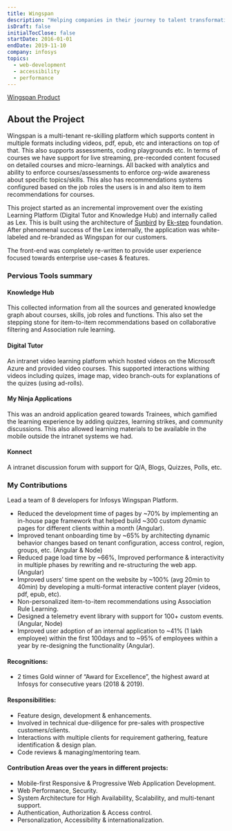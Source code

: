 ```yaml
---
title: Wingspan
description: "Helping companies in their journey to talent transformation and digital change management"
isDraft: false
initialTocClose: false
startDate: 2016-01-01
endDate: 2019-11-10
company: infosys
topics:
  - web-development
  - accessibility
  - performance
---
```


[Wingspan Product](https://www.infosys.com/products-and-platforms/wingspan.html)

## About the Project

Wingspan is a multi-tenant re-skilling platform which supports content in multiple formats including videos, pdf, epub, etc and interactions on top of that. This also supports assessments, coding playgrounds etc. In terms of courses we have support for live streaming, pre-recorded content focused on detailed courses and micro-learnings. All backed with analytics and ability to enforce courses/assessments to enforce org-wide awareness about specific topics/skills. This also has recommendations systems configured based on the job roles the users is in and also item to item recommendations for courses.

This project started as an incremental improvement over the existing Learning Platform (Digital Tutor and Knowledge Hub) and internally called as Lex. This is built using the architecture of [Sunbird](https://sunbird.org/) by [Ek-step](https://ekstep.org/) foundation. After phenomenal success of the Lex internally, the application was white-labeled and re-branded as Wingspan for our customers.

The front-end was completely re-written to provide user experience focused towards enterprise use-cases & features.

### Pervious Tools summary

#### Knowledge Hub

This collected information from all the sources and generated knowledge graph about courses, skills, job roles and functions. This also set the stepping stone for item-to-item recommendations based on collaborative filtering and Association rule learning.

#### Digital Tutor

An intranet video learning platform which hosted videos on the Microsoft Azure and provided video courses. This supported interactions withing videos including quizes, image map, video branch-outs for explanations of the quizes (using ad-rolls).

#### My Ninja Applications

This was an android application geared towards Trainees, which gamified the learning experience by adding quizzes, learning strikes, and community discussions. This also allowed learning materials to be available in the mobile outside the intranet systems we had.

#### Konnect

A intranet discussion forum with support for Q/A, Blogs, Quizzes, Polls, etc.

### My Contributions

Lead a team of 8 developers for Infosys Wingspan Platform.

- Reduced the development time of pages by ~70% by implementing an in-house page framework that helped build ~300 custom dynamic pages for different clients within a month (Angular).
- Improved tenant onboarding time by ~65% by architecting dynamic behavior changes based on tenant configuration, access control, region, groups, etc. (Angular & Node)
- Reduced page load time by ~66%, Improved performance & interactivity in multiple phases by rewriting and re-structuring the web app. (Angular)
- Improved users’ time spent on the website by ~100% (avg 20min to 40min) by developing a multi-format interactive content player (videos, pdf, epub, etc).
- Non-personalized item-to-item recommendations using Association Rule Learning.
- Designed a telemetry event library with support for 100+ custom events. (Angular, Node)
- Improved user adoption of an internal application to ~41% (1 lakh employee) within the first 100days and to ~95% of employees within a year by re-designing the functionality (Angular).

#### Recognitions:

- 2 times Gold winner of “Award for Excellence”, the highest award at Infosys for consecutive years (2018 & 2019).

#### Responsibilities:

- Feature design, development & enhancements.
- Involved in technical due-diligence for pre-sales with prospective customers/clients.
- Interactions with multiple clients for requirement gathering, feature identification & design plan.
- Code reviews & managing/mentoring team.

#### Contribution Areas over the years in different projects:

- Mobile-first Responsive & Progressive Web Application Development.
- Web Performance, Security.
- System Architecture for High Availability, Scalability, and multi-tenant support.
- Authentication, Authorization & Access control.
- Personalization, Accessibility & internationalization.
